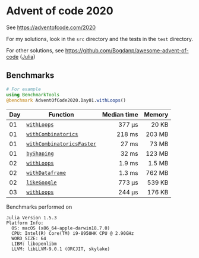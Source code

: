 # Advent of code 2020

See https://adventofcode.com/2020

For my solutions, look in the `src` directory and the tests in the `test` directory.

For other solutions, see https://github.com/Bogdanp/awesome-advent-of-code ([Julia](https://github.com/Bogdanp/awesome-advent-of-code#julia))

## Benchmarks

```julia
# For example
using BenchmarkTools
@benchmark AdventOfCode2020.Day01.withLoops()
```

| Day | Function | Median time | Memory |
|-----|----------|------------:|-------:|
| 01  | [`withLoops`](https://github.com/lyon-fnal/AdventOfCode2020/blob/master/src/day01/day01.jl#L13) | 377 μs | 20 KB |
| 01  | [`withCombinatorics`](https://github.com/lyon-fnal/AdventOfCode2020/blob/master/src/day01/day01.jl#L46) | 218 ms | 203 MB |
| 01  | [`withCombinatoricsFaster`](https://github.com/lyon-fnal/AdventOfCode2020/blob/master/src/day01/day01.jl#L64) | 27 ms | 73 MB |
| 01  | [`byShaping`](https://github.com/lyon-fnal/AdventOfCode2020/blob/master/src/day01/day01.jl#L92) | 32 ms | 123 MB |
| 02  | [`withLoops`](https://github.com/lyon-fnal/AdventOfCode2020/blob/master/src/day02/day02.jl#L64) | 1.9 ms | 1.5 MB |
| 02  | [`withDataframe`](https://github.com/lyon-fnal/AdventOfCode2020/blob/master/src/day02/day02.jl#L116) | 1.3 ms | 762 MB |
| 02  | [`likeGoogle`](https://github.com/lyon-fnal/AdventOfCode2020/blob/master/src/day02/day02.jl#L137) | 773 μs | 539 KB |
| 03  | [`withLoops`](https://github.com/lyon-fnal/AdventOfCode2020/blob/master/src/day03/day03.jl#L28) | 244 μs | 176 KB |

Benchmarks performed on
```
Julia Version 1.5.3
Platform Info:
  OS: macOS (x86_64-apple-darwin18.7.0)
  CPU: Intel(R) Core(TM) i9-8950HK CPU @ 2.90GHz
  WORD_SIZE: 64
  LIBM: libopenlibm
  LLVM: libLLVM-9.0.1 (ORCJIT, skylake)
  ```